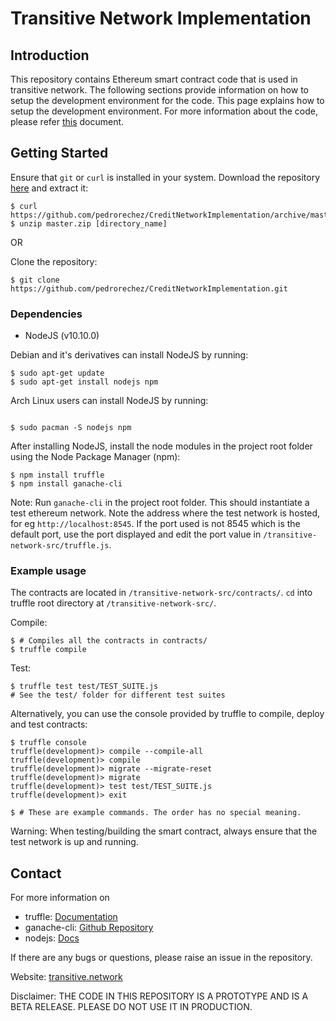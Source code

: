 # Transitive Network Implementation

## Introduction

This repository contains Ethereum smart contract code that is 
used in transitive network.
The following sections provide information on how to setup the development environment for the code.
This page explains how to setup the development environment.
For more information about the code, please refer [this]() 
document.

## Getting Started

Ensure that `git` or `curl` is installed in your system.
Download the repository [here](https://github.com/pedrorechez/CreditNetworkImplementation/archive/master.zip) and extract it:

```
$ curl https://github.com/pedrorechez/CreditNetworkImplementation/archive/master.zip
$ unzip master.zip [directory_name]
```

OR

Clone the repository:

```
$ git clone https://github.com/pedrorechez/CreditNetworkImplementation.git
```

### Dependencies

* NodeJS (v10.10.0)

Debian and it's derivatives can install NodeJS by running:

```
$ sudo apt-get update
$ sudo apt-get install nodejs npm
```

Arch Linux users can install NodeJS by running:
```

$ sudo pacman -S nodejs npm
```

After installing NodeJS, install the node modules in the project root folder using the Node Package Manager (npm):

```
$ npm install truffle 
$ npm install ganache-cli
```

Note: Run `ganache-cli` in the project root folder. 
This should instantiate a test ethereum network. 
Note the address where the test network is hosted, for 
eg `http://localhost:8545`. 
If the port used is not 8545 which is the default port, use 
the port displayed and edit the port value in 
`/transitive-network-src/truffle.js`.

### Example usage

The contracts are located in `/transitive-network-src/contracts/`.
`cd` into truffle root directory at `/transitive-network-src/`.

Compile:

```
$ # Compiles all the contracts in contracts/
$ truffle compile 
```

Test:

```
$ truffle test test/TEST_SUITE.js 
# See the test/ folder for different test suites
```

Alternatively, you can use the console provided by truffle to compile, deploy and test contracts:

```
$ truffle console
truffle(development)> compile --compile-all
truffle(development)> compile
truffle(development)> migrate --migrate-reset
truffle(development)> migrate
truffle(development)> test test/TEST_SUITE.js
truffle(development)> exit

$ # These are example commands. The order has no special meaning.
```

Warning: When testing/building the smart contract, always 
ensure that the test network is up and running.

## Contact

For more information on 
* truffle: [Documentation](https://truffleframework.com/docs)
* ganache-cli: [Github Repository](https://github.com/trufflesuite/ganache-cli)
* nodejs: [Docs](https://nodejs.org/en/docs/)

If there are any bugs or questions, please raise an issue in the repository.

Website: [transitive.network](http://transitive.network)
 
Disclaimer: THE CODE IN THIS REPOSITORY IS A PROTOTYPE AND IS A BETA RELEASE. PLEASE DO NOT USE IT IN PRODUCTION.
